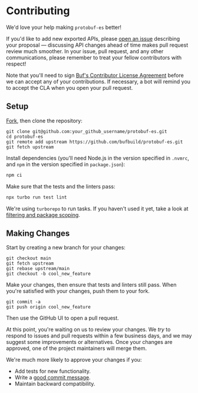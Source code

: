 # Contributing

We'd love your help making `protobuf-es` better!

If you'd like to add new exported APIs, please [open an issue][open-issue]
describing your proposal &mdash; discussing API changes ahead of time makes
pull request review much smoother. In your issue, pull request, and any other
communications, please remember to treat your fellow contributors with
respect!

Note that you'll need to sign [Buf's Contributor License Agreement][cla]
before we can accept any of your contributions. If necessary, a bot will remind
you to accept the CLA when you open your pull request.

## Setup

[Fork][fork], then clone the repository:

```
git clone git@github.com:your_github_username/protobuf-es.git
cd protobuf-es
git remote add upstream https://github.com/bufbuild/protobuf-es.git
git fetch upstream
```

Install dependencies (you'll need Node.js in the version specified in `.nvmrc`,
and `npm` in the version specified in `package.json`):

```bash
npm ci
```

Make sure that the tests and the linters pass:

```bash
npx turbo run test lint
```

We're using `turborepo` to run tasks. If you haven't used it yet, take a look at
[filtering and package scoping](https://turbo.build/repo/docs/crafting-your-repository/running-tasks).

## Making Changes

Start by creating a new branch for your changes:

```
git checkout main
git fetch upstream
git rebase upstream/main
git checkout -b cool_new_feature
```

Make your changes, then ensure that tests and linters still pass.
When you're satisfied with your changes, push them to your fork.

```
git commit -a
git push origin cool_new_feature
```

Then use the GitHub UI to open a pull request.

At this point, you're waiting on us to review your changes. We _try_ to respond
to issues and pull requests within a few business days, and we may suggest some
improvements or alternatives. Once your changes are approved, one of the
project maintainers will merge them.

We're much more likely to approve your changes if you:

- Add tests for new functionality.
- Write a [good commit message][commit-message].
- Maintain backward compatibility.

[fork]: https://github.com/bufbuild/protobuf-es/fork
[open-issue]: https://github.com/bufbuild/protobuf-es/issues/new
[cla]: https://cla-assistant.io/bufbuild/protobuf-es
[commit-message]: http://tbaggery.com/2008/04/19/a-note-about-git-commit-messages.html
